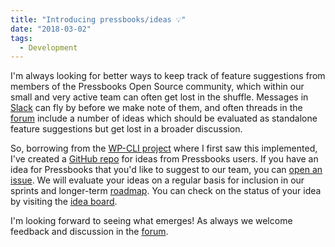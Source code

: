 ```yaml
---
title: "Introducing pressbooks/ideas 💡"
date: "2018-03-02"
tags: 
  - Development
---
```


I'm always looking for better ways to keep track of feature suggestions from members of the Pressbooks Open Source community, which within our small and very active team can often get lost in the shuffle. Messages in [Slack](https://pressbooks.org/get-involved/#monthly-slack-call) can fly by before we make note of them, and often threads in the [forum](https://discourse.pressbooks.org/) include a number of ideas which should be evaluated as standalone feature suggestions but get lost in a broader discussion.

So, borrowing from the [WP-CLI project](https://github.com/wp-cli/ideas) where I first saw this implemented, I've created a [GitHub repo](https://github.com/pressbooks/ideas/) for ideas from Pressbooks users. If you have an idea for Pressbooks that you'd like to suggest to our team, you can [open an issue](https://github.com/pressbooks/ideas/issues). We will evaluate your ideas on a regular basis for inclusion in our sprints and longer-term [roadmap](https://pressbooks.org/roadmap/). You can check on the status of your idea by visiting the [idea board](https://github.com/pressbooks/ideas/projects/1).

I'm looking forward to seeing what emerges! As always we welcome feedback and discussion in the [forum](https://discourse.pressbooks.org/).
